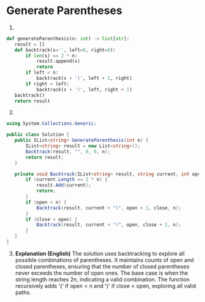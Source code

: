 # Generate Parentheses

1.
 ```python
def generateParenthesis(n: int) -> list[str]:
    result = []
    def backtrack(s='', left=0, right=0):
        if len(s) == 2 * n:
            result.append(s)
            return
        if left < n:
            backtrack(s + '(', left + 1, right)
        if right < left:
            backtrack(s + ')', left, right + 1)
    backtrack()
    return result

```
2.
 ```csharp
using System.Collections.Generic;

public class Solution {
    public IList<string> GenerateParenthesis(int n) {
        IList<string> result = new List<string>();
        Backtrack(result, "", 0, 0, n);
        return result;
    }

    private void Backtrack(IList<string> result, string current, int open, int close, int n) {
        if (current.Length == 2 * n) {
            result.Add(current);
            return;
        }
        if (open < n) {
            Backtrack(result, current + "(", open + 1, close, n);
        }
        if (close < open) {
            Backtrack(result, current + ")", open, close + 1, n);
        }
    }
}
```
3. **Explanation (English)** The solution uses backtracking to explore all possible combinations of parentheses.  It maintains counts of open and closed parentheses, ensuring that the number of closed parentheses never exceeds the number of open ones.  The base case is when the string length reaches 2n, indicating a valid combination. The function recursively adds '(' if open < n and ')' if close < open, exploring all valid paths.
	